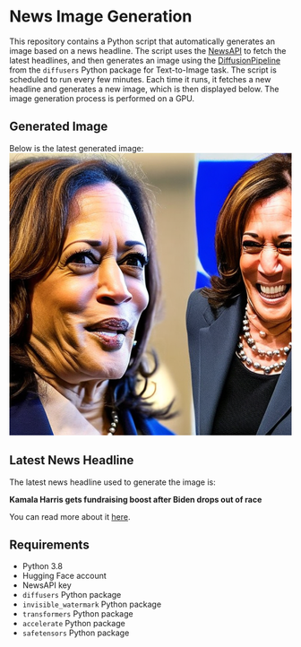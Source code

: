 # News Image Generation
This repository contains a Python script that automatically generates an image based on a news headline. The script uses the [NewsAPI](https://newsapi.org/) to fetch the latest headlines, and then generates an image using the [DiffusionPipeline](https://github.com/huggingface/diffusers) from the `diffusers` Python package for Text-to-Image task.
The script is scheduled to run every few minutes. Each time it runs, it fetches a new headline and generates a new image, which is then displayed below. The image generation process is performed on a GPU.

## Generated Image
Below is the latest generated image:
![Generated Image](image.png)

## Latest News Headline
The latest news headline used to generate the image is:

**Kamala Harris gets fundraising boost after Biden drops out of race**

You can read more about it [here](https://news.google.com/rss/articles/CBMiQ2h0dHBzOi8vd3d3LmF4aW9zLmNvbS8yMDI0LzA3LzIyL2thbWFsYS1oYXJyaXMtY2FtcGFpZ24tZnVuZHJhaXNpbmfSAQA?oc=5).

## Requirements
- Python 3.8
- Hugging Face account
- NewsAPI key
- `diffusers` Python package
- `invisible_watermark` Python package
- `transformers` Python package
- `accelerate` Python package
- `safetensors` Python package
